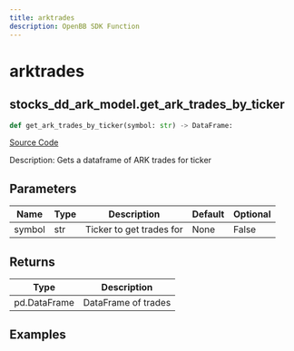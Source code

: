 ```yaml
---
title: arktrades
description: OpenBB SDK Function
---
```


# arktrades

## stocks_dd_ark_model.get_ark_trades_by_ticker

```python title='openbb_terminal/stocks/due_diligence/ark_model.py'
def get_ark_trades_by_ticker(symbol: str) -> DataFrame:
```
[Source Code](https://github.com/OpenBB-finance/OpenBBTerminal/tree/main/openbb_terminal/stocks/due_diligence/ark_model.py#L19)

Description: Gets a dataframe of ARK trades for ticker

## Parameters

| Name | Type | Description | Default | Optional |
| ---- | ---- | ----------- | ------- | -------- |
| symbol | str | Ticker to get trades for | None | False |

## Returns

| Type | Description |
| ---- | ----------- |
| pd.DataFrame | DataFrame of trades |

## Examples


